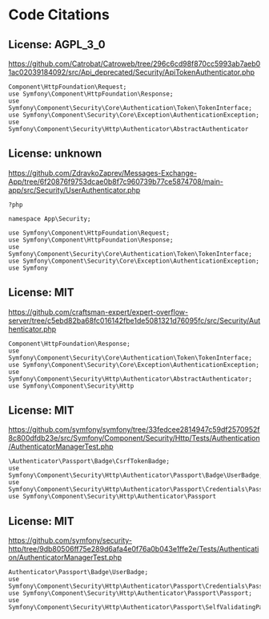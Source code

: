 # Code Citations

## License: AGPL_3_0
https://github.com/Catrobat/Catroweb/tree/296c6cd98f870cc5993ab7aeb01ac02039184092/src/Api_deprecated/Security/ApiTokenAuthenticator.php

```
Component\HttpFoundation\Request;
use Symfony\Component\HttpFoundation\Response;
use Symfony\Component\Security\Core\Authentication\Token\TokenInterface;
use Symfony\Component\Security\Core\Exception\AuthenticationException;
use Symfony\Component\Security\Http\Authenticator\AbstractAuthenticator
```


## License: unknown
https://github.com/ZdravkoZaprev/Messages-Exchange-App/tree/6f20876f9753dcae0b8f7c960739b77ce5874708/main-app/src/Security/UserAuthenticator.php

```
?php

namespace App\Security;

use Symfony\Component\HttpFoundation\Request;
use Symfony\Component\HttpFoundation\Response;
use Symfony\Component\Security\Core\Authentication\Token\TokenInterface;
use Symfony\Component\Security\Core\Exception\AuthenticationException;
use Symfony
```


## License: MIT
https://github.com/craftsman-expert/expert-overflow-server/tree/c5ebd82ba68fc016142fbe1de5081321d76095fc/src/Security/Authenticator.php

```
Component\HttpFoundation\Response;
use Symfony\Component\Security\Core\Authentication\Token\TokenInterface;
use Symfony\Component\Security\Core\Exception\AuthenticationException;
use Symfony\Component\Security\Http\Authenticator\AbstractAuthenticator;
use Symfony\Component\Security\Http
```


## License: MIT
https://github.com/symfony/symfony/tree/33fedcee2814947c59df2570952f8c800dfdb23e/src/Symfony/Component/Security/Http/Tests/Authentication/AuthenticatorManagerTest.php

```
\Authenticator\Passport\Badge\CsrfTokenBadge;
use Symfony\Component\Security\Http\Authenticator\Passport\Badge\UserBadge;
use Symfony\Component\Security\Http\Authenticator\Passport\Credentials\PasswordCredentials;
use Symfony\Component\Security\Http\Authenticator\Passport
```


## License: MIT
https://github.com/symfony/security-http/tree/9db80506ff75e289d6afa4e0f76a0b043e1ffe2e/Tests/Authentication/AuthenticatorManagerTest.php

```
Authenticator\Passport\Badge\UserBadge;
use Symfony\Component\Security\Http\Authenticator\Passport\Credentials\PasswordCredentials;
use Symfony\Component\Security\Http\Authenticator\Passport\Passport;
use Symfony\Component\Security\Http\Authenticator\Passport\SelfValidatingPassport;
```

